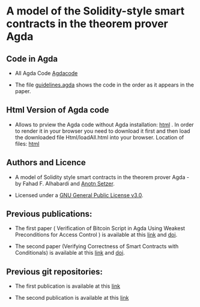 # A model of the Solidity-style smart contracts in the theorem prover Agda


## Code in Agda
* All Agda Code
  [Agdacode](/Agdacode/) 

  
* The file  [guidelines.agda](Agdacode/guidelines.agda/) shows the code in the order as it appears in the paper.

## Html Version of Agda code 
* Allows to prview the Agda code without Agda installation: [html](/Html/guidelines.html) . In order to render it in your browser you need to download it first and then load the downloaded file Html/loadAll.html into your browser. Location of files: [html](/Html/guidelines.html)

 ## Authors and Licence
 * A model of Solidity style smart contracts in the theorem prover Agda - by 
 Fahad F. Alhabardi and [Anotn Setzer](https://www.cs.swan.ac.uk/~csetzer/).
 
 
 * Licensed under a [GNU General Public License v3.0](https://www.gnu.org/licenses/gpl-3.0.en.html).
 
 ## Previous publications:
 
 * The first paper ( Verification of Bitcoin Script in Agda Using Weakest Preconditions for Access Control
) is available at this [link](https://doi.org/10.4230/LIPIcs.TYPES.2021.1) and [doi](https://doi.org/10.4230/LIPIcs.TYPES.2021.1).
 
 * The second paper (Verifying Correctness of Smart Contracts with Conditionals) is available at this [link](https://ieeexplore.ieee.org/abstract/document/10087054) and [doi](http://dx.doi.org/10.1109/iGETblockchain56591.2022.10087054).
 
 ## Previous git repositories:
 
 * The first publication is available at this [link](https://github.com/fahad1985lab/Smart--Contracts--Verification--With--Agda)
 
 * The second publication is available at this  [link](https://github.com/fahad1985lab/Verifying--Correctness--of-Smart--Contracts--with--Conditionals)
 
